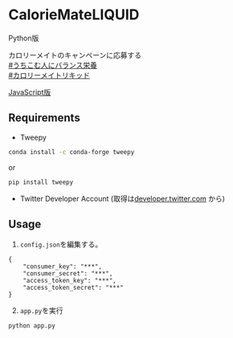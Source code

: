 # CalorieMateLIQUID
Python版

カロリーメイトのキャンペーンに応募する  
[#うちこむ人にバランス栄養](https://twitter.com/hashtag/%E3%81%86%E3%81%A1%E3%81%93%E3%82%80%E4%BA%BA%E3%81%AB%E3%83%90%E3%83%A9%E3%83%B3%E3%82%B9%E6%A0%84%E9%A4%8A)  
[#カロリーメイトリキッド](https://twitter.com/hashtag/%E3%82%AB%E3%83%AD%E3%83%AA%E3%83%BC%E3%83%A1%E3%82%A4%E3%83%88%E3%83%AA%E3%82%AD%E3%83%83%E3%83%89)

[JavaScript版]()

## Requirements
- Tweepy


```bash
conda install -c conda-forge tweepy 
```

or

```bash
pip install tweepy
```

- Twitter Developer Account (取得は[developer.twitter.com](https://developer.twitter.com/) から)

## Usage
1. `config.json`を編集する。
```
{
    "consumer_key": "***",
    "consumer_secret": "***",
    "access_token_key": "***",
    "access_token_secret": "***"
}
```
2. `app.py`を実行
```bash
python app.py
```
